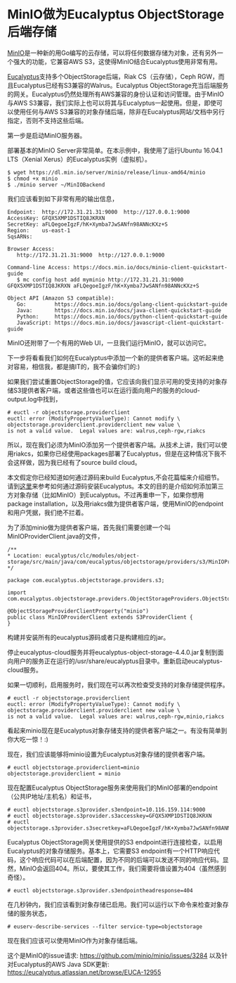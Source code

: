 # MinIO做为Eucalyptus ObjectStorage后端存储

[MinIO](https://www.min.io/)是一种新的用Go编写的云存储，可以将任何数据存储为对象，还有另外一个强大的功能，它兼容AWS S3，这使得MinIO结合Eucalyptus使用非常有用。

[Eucalyptus](http://www.eucalyptus.com)支持多个ObjectStorage后端，Riak CS（云存储），Ceph RGW，而且Eucalyptus已经有S3兼容的Walrus。Eucalyptus ObjectStorage充当后端服务的网关。Eucalyptus仍然处理所有AWS兼容的身份认证和访问管理。由于MinIO与AWS S3兼容，我们实际上也可以将其与Eucalyptus一起使用。但是，即使可以使用任何与AWS S3兼容的对象存储后端，除非在Eucalyptus网站/文档中另行指定，否则不支持这些后端。

第一步是启动MinIO服务器。

部署基本的MinIO Server非常简单。在本示例中，我使用了运行Ubuntu 16.04.1 LTS（Xenial Xerus）的Eucalyptus实例（虚拟机）。


```
$ wget https://dl.min.io/server/minio/release/linux-amd64/minio
$ chmod +x minio
$ ./minio server ~/MinIOBackend
```

我们应该看到如下非常有用的输出信息，

```
Endpoint:  http://172.31.21.31:9000  http://127.0.0.1:9000
AccessKey: GFQX5XMP1DSTIQ8JKRXN
SecretKey: aFLQegoeIgzF/hK+Xymba7JwSANfn98ANNcKXz+S
Region:    us-east-1
SqsARNs:

Browser Access:
   http://172.31.21.31:9000  http://127.0.0.1:9000

Command-line Access: https://docs.min.io/docs/minio-client-quickstart-guide
   $ mc config host add myminio http://172.31.21.31:9000 GFQX5XMP1DSTIQ8JKRXN aFLQegoeIgzF/hK+Xymba7JwSANfn98ANNcKXz+S

Object API (Amazon S3 compatible):
   Go:         https://docs.min.io/docs/golang-client-quickstart-guide
   Java:       https://docs.min.io/docs/java-client-quickstart-guide
   Python:     https://docs.min.io/docs/python-client-quickstart-guide
   JavaScript: https://docs.min.io/docs/javascript-client-quickstart-guide
```

MinIO还附带了一个有用的Web UI，一旦我们运行MinIO，就可以访问它。

下一步将看看我们如何在Eucalyptus中添加一个新的提供者客户端。这听起来绝对容易，相信我，都是搞IT的，我不会骗你们的:)

如果我们尝试重置ObjectStorage的值，它应该向我们显示可用的受支持的对象存储S3提供者客户端，或者这些值也可以在运行面向用户的服务的cloud-output.log中找到，

```
# euctl -r objectstorage.providerclient
euctl: error (ModifyPropertyValueType): Cannot modify \
objectstorage.providerclient.providerclient new value \
is not a valid value.  Legal values are: walrus,ceph-rgw,riakcs
```

所以，现在我们必须为MinIO添加另一个提供者客户端。从技术上讲，我们可以使用riakcs，如果你已经使用packages部署了Eucalyptus，但是在这种情况下我不会这样做，因为我已经有了source build cloud。

本文假定你已经知道如何通过源码来build Eucalyptus,不会花篇幅来介绍细节。请到[这里](https://github.com/eucalyptus/eucalyptus/blob/master/INSTALL)来参考如何通过源码安装Eucalyptus。本文的目的是介绍如何添加第三方对象存储（比如MinIO）到Eucalyptus。不过再重申一下，如果你想用package installation，以及用riakcs做为提供者客户端，使用MinIO的endpoint和用户凭据，我们绝不拦着。

为了添加minio做为提供者客户端，首先我们需要创建一个叫MinIOProviderClient.java的文件，

```
/**
* Location: eucalyptus/clc/modules/object-storage/src/main/java/com/eucalyptus/objectstorage/providers/s3/MinIOProviderClient.java
*/

package com.eucalyptus.objectstorage.providers.s3;

import com.eucalyptus.objectstorage.providers.ObjectStorageProviders.ObjectStorageProviderClientProperty;

@ObjectStorageProviderClientProperty("minio")
public class MinIOProviderClient extends S3ProviderClient {
}
```

构建并安装所有的eucalyptus源码或者只是构建相应的jar。

停止eucalyptus-cloud服务并将eucalyptus-object-storage-4.4.0.jar复制到面向用户的服务正在运行的/usr/share/eucalyptus目录中。重新启动eucalyptus-cloud服务。

如果一切顺利，启用服务时，我们现在可以再次检查受支持的对象存储提供程序。

```
# euctl -r objectstorage.providerclient
euctl: error (ModifyPropertyValueType): Cannot modify \
objectstorage.providerclient.providerclient new value \
is not a valid value.  Legal values are: walrus,ceph-rgw,minio,riakcs
```

看起来minio现在是Eucalyptus对象存储支持的提供者客户端之一。有没有简单到你大吃一惊！:)

现在，我们应该能够将minio设置为Eucalyptus对象存储的提供者客户端。

```
# euctl objectstorage.providerclient=minio
objectstorage.providerclient = minio
```

现在配置Eucalyptus ObjectStorage服务来使用我们的MinIO部署的endpoint（公共IP地址/主机名）和证书，

```
# euctl objectstorage.s3provider.s3endpoint=10.116.159.114:9000
# euctl objectstorage.s3provider.s3accesskey=GFQX5XMP1DSTIQ8JKRXN
# euctl objectstorage.s3provider.s3secretkey=aFLQegoeIgzF/hK+Xymba7JwSANfn98ANNcKXz+S
```

Eucalyptus ObjectStorage网关使用提供的S3 endpoint进行连接检查，以启用Eucalyptus的对象存储服务。基本上，它需要S3 endpoint有一个HTTP响应代码，这个响应代码可以在后端配置，因为不同的后端可以发送不同的响应代码。显然，MinIO会返回404。所以，要使其工作，我们需要将值设置为404（虽然感到奇怪）。

```
# euctl objectstorage.s3provider.s3endpointheadresponse=404
```

在几秒钟内，我们应该看到对象存储已启用。我们可以运行以下命令来检查对象存储的服务状态，

```
# euserv-describe-services --filter service-type=objectstorage
```

现在我们应该可以使用MinIO作为对象存储后端。

这个是MinIO的issue请求: <https://github.com/minio/minio/issues/3284>
以及针对Eucalyptus的AWS Java SDK更新: <https://eucalyptus.atlassian.net/browse/EUCA-12955>
